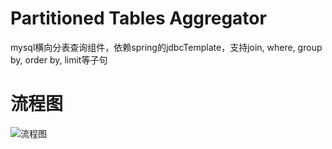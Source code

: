 # Partitioned Tables Aggregator
mysql横向分表查询组件，依赖spring的jdbcTemplate，支持join, where, group by, order by, limit等子句
# 流程图
![流程图](http://ww3.sinaimg.cn/large/0060lm7Tgw1f1idgalsbuj30g029g49z.jpg "流程图")
